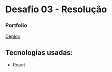 # Desafio 03 - Resolução

### Portfolio

[Deploy](https://main--portfolio-desafio03-dnc.netlify.app/)

## Tecnologias usadas:
- React